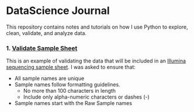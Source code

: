 # DataScience Journal
This repository contains notes and tutorials on how I use Python to explore, clean, validate, and analyze data.

### 1. [Validate Sample Sheet](VerifyCSV.ipynb)

This is an example of validating the data that will be included in an [Illumina sequencing sample sheet](https://www.illumina.com/content/dam/illumina-marketing/documents/products/technotes/sequencing-sheet-format-specifications-technical-note-970-2017-004.pdf).  I was asked to ensure that:

- All sample names are unique
- Sample names follow formatting guidelines.
  - No more than 100 characters in length
  - Include only alpha-numeric characters or dashes (-)
- Sample names start with the Raw Sample names
